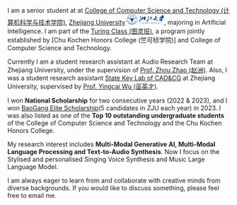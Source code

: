 I am a senior student at at [College of Computer Science and Technology (计算机科学与技术学院)](http://www.en.cs.zju.edu.cn/), [Zhejiang University](https://www.zju.edu.cn/english/) <img src='../../images/zju.png' style='width: 6em;'>, majoring in Artificial Intelligence. I am part of the [Turing Class (图灵班)](http://www.en.cs.zju.edu.cn/turing_honors_class/list.htm), a program jointly established by [Chu Kochen Honors College (竺可桢学院)] and College of Computer Science and Technology.

Currently I am a student research assistant at Audio Research Team at Zhejiang University, under the supervision of [Prof. Zhou Zhao (赵洲)](https://person.zju.edu.cn/zhaozhou). Also, I was a student research assistant [State Key Lab of CAD&CG](http://www.cad.zju.edu.cn/english.html) at Zhejiang University, supervised by [Prof. Yingcai Wu (巫英才)](http://www.ycwu.org/).

I won **National Scholarship** for two consecutive years (2022 & 2023), and I won [BaoGang Elite Scholarship](http://www.bsef.baosteel.com/#/winnerlist)(5 candidates in ZJU each year) in 2023. I was also listed as one of the **Top 10 outstanding undergraduate students** of the College of Computer Science and Technology and the Chu Kochen Honors College.

My research interest includes **Multi-Modal Generative AI, Multi-Modal Language Processing and Text-to-Audio Synthesis**. Now I focus on the Stylised and personalised Singing Voice Synthesis and Music Large Language Model.

I am always eager to learn from and collaborate with creative minds from diverse backgrounds. If you would like to discuss something, please feel free to email me.